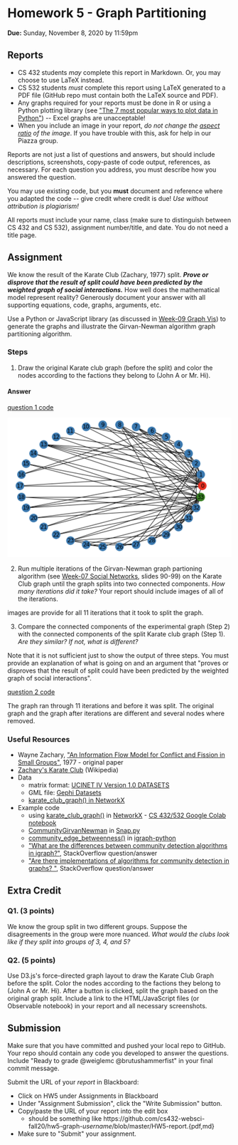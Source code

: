 # Homework 5 - Graph Partitioning
**Due:** Sunday, November 8, 2020 by 11:59pm

## Reports
* CS 432 students *may* complete this report in Markdown. Or, you may choose to use LaTeX instead. 
* CS 532 students *must* complete this report using LaTeX generated to a PDF file (GitHub repo must contain both the LaTeX source and PDF).
* Any graphs required for your reports must be done in R or using a Python plotting library (see ["The 7 most popular ways to plot data in Python"](https://opensource.com/article/20/4/plot-data-python)) -- Excel graphs are unacceptable!
* When you include an image in your report, *do not change the [aspect ratio](https://en.wikipedia.org/wiki/Aspect_ratio_(image)) of the image*. If you have trouble with this, ask for help in our Piazza group.

Reports are not just a list of questions and answers, but should include descriptions, screenshots, copy-paste of code output, references, as necessary.  For each question you address, you must describe how you answered the question.  

You may use existing code, but you **must** document and reference where you adapted the code -- give credit where credit is due! *Use without attribution is plagiarism!*

All reports must include your name, class (make sure to distinguish between CS 432 and CS 532), assignment number/title, and date.  You do not need a title page.  

## Assignment 

We know the result of the Karate Club (Zachary, 1977) split. ***Prove or disprove that the result of split could have been predicted by the weighted graph of social interactions.***  How well does the mathematical model represent reality?  Generously document your answer with all supporting equations, code, graphs, arguments, etc.

Use a Python or JavaScript library (as discussed in [Week-09 Graph Vis](https://docs.google.com/presentation/d/1POtPTmBw6MSBI7qIT85uT8DPndWcQzGpEaZQtySr1R0/edit?usp=sharing)) to generate the graphs and illustrate the Girvan-Newman algorithm graph partitioning algorithm.

### Steps

1. Draw the original Karate club graph (before the split) and color the nodes according to the factions they belong to (John A or Mr. Hi).
#### Answer

[question 1 code](./step1.ipynb)

![Q1 graph ](./q1.png)

2. Run multiple iterations of the Girvan-Newman graph partioning algorithm (see [Week-07 Social Networks](https://docs.google.com/presentation/d/1FzrzxRzslE20nWOjb_uM8jz2xvT1IOOZ9uIoYVjco7s/edit?usp=sharing), slides 90-99) on the Karate Club graph until the graph splits into two connected components.  *How many iterations did it take?*  Your report should include images of all of the iterations.

images are provide for all 11 iterations that it took to split the graph.

3. Compare the connected components of the experimental graph (Step 2) with the connected components of the split Karate club graph (Step 1). *Are they similar?  If not, what is different?*

Note that it is not sufficient just to show the output of three steps.  You must provide an explanation of what is going on and an argument that "proves or disproves that the result of split could have been predicted by the weighted graph of social interactions".

[question 2 code](./step2.ipynb)

The graph ran through 11 iterations and before it was split. The original graph and the graph after iterations are different and several nodes where removed. 

### Useful Resources

* Wayne Zachary, ["An Information Flow Model for Conflict and Fission in Small Groups"](http://aris.ss.uci.edu/~lin/76.pdf), 1977 - original paper 
* [Zachary's Karate Club](https://en.wikipedia.org/wiki/Zachary's_karate_club) (Wikipedia)
* Data 
   * matrix format: [UCINET IV Version 1.0 DATASETS](http://vlado.fmf.uni-lj.si/pub/networks/data/Ucinet/UciData.htm#zachary)
   * GML file: [Gephi Datasets](https://github.com/gephi/gephi/wiki/Datasets)
   * [karate_club_graph() in NetworkX](https://networkx.org/documentation/stable/auto_examples/graph/plot_karate_club.html)
* Example code
  * using [karate_club_graph()](https://networkx.org/documentation/stable/auto_examples/graph/plot_karate_club.html) in [NetworkX](https://networkx.org/documentation/stable/index.html) - [CS 432/532 Google Colab notebook](https://github.com/cs432-websci-fall20/assignments/blob/master/432_NetworkX_example.ipynb)
  * [CommunityGirvanNewman](https://snap.stanford.edu/snappy/doc/reference/CommunityGirvanNewman.html) in [Snap.py](https://snap.stanford.edu/snappy/doc/tutorial/index-tut.html) 
  * [community_edge_betweenness()](http://igraph.org/python/doc/igraph-pysrc.html#Graph.community_edge_betweenness) in [igraph-python](https://igraph.org/python/) 
  * ["What are the differences between community detection algorithms in igraph?"](http://stackoverflow.com/questions/9471906/what-are-the-differences-between-community-detection-algorithms-in-igraph/9478989#9478989), StackOverflow question/answer
  * ["Are there implementations of algorithms for community detection in graphs? "](http://stackoverflow.com/questions/5822265/are-there-implementations-of-algorithms-for-community-detection-in-graphs), StackOverflow question/answer

## Extra Credit

### Q1. (3 points)

We know the group split in two different groups.  Suppose the disagreements in the group were more nuanced.  *What would the clubs look like if they split into groups of 3, 4, and 5?*

### Q2. (5 points)
Use D3.js's force-directed graph layout to draw the Karate Club Graph before the split. Color the nodes according to the factions they belong to (John A or Mr. Hi). After a button is clicked, split the graph based on the original graph split. Include a link to the HTML/JavaScript files (or Observable notebook) in your report and all necessary screenshots.

## Submission

Make sure that you have committed and pushed your local repo to GitHub.  Your repo should contain any code you developed to answer the questions.  Include "Ready to grade @weiglemc @brutushammerfist" in your final commit message. 

Submit the URL of your *report* in Blackboard:

* Click on HW5 under Assignments in Blackboard
* Under "Assignment Submission", click the "Write Submission" button.
* Copy/paste the URL of your report into the edit box
  * should be something like https<nolink>://github.com/cs432-websci-fall20/hw5-graph-*username*/blob/master/HW5-report.{pdf,md}
* Make sure to "Submit" your assignment.
